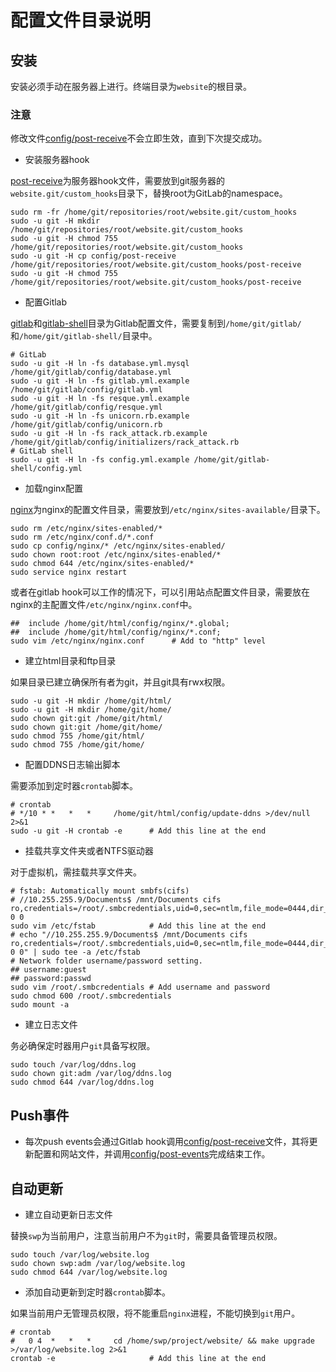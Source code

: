 # 配置文件目录说明

## 安装

安装必须手动在服务器上进行。终端目录为`website`的根目录。

### 注意
修改文件[config/post-receive](post-receive)不会立即生效，直到下次提交成功。

- 安装服务器hook

[post-receive](post-receive)为服务器hook文件，需要放到git服务器的`website.git/custom_hooks`目录下，替换root为GitLab的namespace。

	sudo rm -fr /home/git/repositories/root/website.git/custom_hooks
	sudo -u git -H mkdir /home/git/repositories/root/website.git/custom_hooks
	sudo -u git -H chmod 755 /home/git/repositories/root/website.git/custom_hooks
	sudo -u git -H cp config/post-receive /home/git/repositories/root/website.git/custom_hooks/post-receive
	sudo -u git -H chmod 755 /home/git/repositories/root/website.git/custom_hooks/post-receive

- 配置Gitlab

[gitlab](gitlab)和[gitlab-shell](gitlab-shell)目录为Gitlab配置文件，需要复制到`/home/git/gitlab/`和`/home/git/gitlab-shell/`目录中。

	# GitLab
	sudo -u git -H ln -fs database.yml.mysql /home/git/gitlab/config/database.yml
	sudo -u git -H ln -fs gitlab.yml.example /home/git/gitlab/config/gitlab.yml
	sudo -u git -H ln -fs resque.yml.example /home/git/gitlab/config/resque.yml
	sudo -u git -H ln -fs unicorn.rb.example /home/git/gitlab/config/unicorn.rb
	sudo -u git -H ln -fs rack_attack.rb.example /home/git/gitlab/config/initializers/rack_attack.rb
	# GitLab shell
	sudo -u git -H ln -fs config.yml.example /home/git/gitlab-shell/config.yml

- 加载nginx配置

[nginx](nginx)为nginx的配置文件目录，需要放到`/etc/nginx/sites-available/`目录下。

	sudo rm /etc/nginx/sites-enabled/*
	sudo rm /etc/nginx/conf.d/*.conf
	sudo cp config/nginx/* /etc/nginx/sites-enabled/
	sudo chown root:root /etc/nginx/sites-enabled/*
	sudo chmod 644 /etc/nginx/sites-enabled/*
	sudo service nginx restart

或者在gitlab hook可以工作的情况下，可以引用站点配置文件目录，需要放在nginx的主配置文件`/etc/nginx/nginx.conf`中。

	##	include /home/git/html/config/nginx/*.global;
	##	include /home/git/html/config/nginx/*.conf;
	sudo vim /etc/nginx/nginx.conf      # Add to "http" level


- 建立html目录和ftp目录

如果目录已建立确保所有者为git，并且git具有rwx权限。

	sudo -u git -H mkdir /home/git/html/
	sudo -u git -H mkdir /home/git/home/
	sudo chown git:git /home/git/html/
	sudo chown git:git /home/git/home/
	sudo chmod 755 /home/git/html/
	sudo chmod 755 /home/git/home/


- 配置DDNS日志输出脚本

需要添加到定时器`crontab`脚本。

	# crontab
	# */10 * *   *   *     /home/git/html/config/update-ddns >/dev/null 2>&1
	sudo -u git -H crontab -e      # Add this line at the end

- 挂载共享文件夹或者NTFS驱动器

对于虚拟机，需挂载共享文件夹。

	# fstab: Automatically mount smbfs(cifs)
	# //10.255.255.9/Documents$ /mnt/Documents cifs ro,credentials=/root/.smbcredentials,uid=0,sec=ntlm,file_mode=0444,dir_mode=0555,iocharset=utf8 0 0
	sudo vim /etc/fstab            # Add this line at the end
	# echo "//10.255.255.9/Documents$ /mnt/Documents cifs ro,credentials=/root/.smbcredentials,uid=0,sec=ntlm,file_mode=0444,dir_mode=0555,iocharset=utf8 0 0" | sudo tee -a /etc/fstab
	# Network folder username/password setting.
	## username:guest
	## password:passwd
	sudo vim /root/.smbcredentials # Add username and password
	sudo chmod 600 /root/.smbcredentials
	sudo mount -a

- 建立日志文件

务必确保定时器用户`git`具备写权限。

	sudo touch /var/log/ddns.log
	sudo chown git:adm /var/log/ddns.log
	sudo chmod 644 /var/log/ddns.log

## Push事件

- 每次push events会通过Gitlab hook调用[config/post-receive](post-receive)文件，其将更新配置和网站文件，并调用[config/post-events](post-events)完成结束工作。

## 自动更新

- 建立自动更新日志文件

替换`swp`为当前用户，注意当前用户不为`git`时，需要具备管理员权限。

	sudo touch /var/log/website.log
	sudo chown swp:adm /var/log/website.log
	sudo chmod 644 /var/log/website.log

- 添加自动更新到定时器`crontab`脚本。

如果当前用户无管理员权限，将不能重启`nginx`进程，不能切换到`git`用户。

	# crontab
	#   0 4  *   *   *     cd /home/swp/project/website/ && make upgrade >/var/log/website.log 2>&1
	crontab -e                     # Add this line at the end
